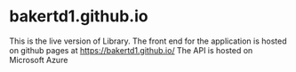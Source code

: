 # bakertd1.github.io

This is the live version of Library. The front end for the application is hosted on github pages at https://bakertd1.github.io/
The API is hosted on Microsoft Azure
